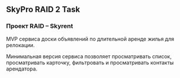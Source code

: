 ## SkyPro RAID 2 Task

### Проект RAID – Skyrent

MVP сервиса доски объявлений по длительной аренде жилья для релокации.

Минимальная версия сервиса позволяет просматривать список, просматривать карточку, фильтровать и просматривать контакты арендатора.
